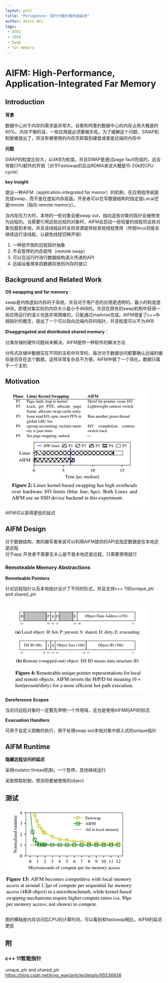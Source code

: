 ```yaml
---
layout: post
title: "Perséphone: 提升分散负载的尾延迟"
author: Aoxin Wei
tags:
 - OSDI
 - 2020
 - Swap
 - far memory
---
```

# AIFM: High-Performance, Application-Integrated Far Memory

## Introduction

**背景**

数据中心对于内存的需求是非常大，谷歌和阿里的数据中心的内存占用大概是的60%。内存不够的话，一些应用就必须要被杀死。为了缓解这个问题，SWAP机制就被提出了，将没有被使用的内存页卸载到硬盘或者是远端的内存中

**问题** 

SWAP的粒度比较大，以4KB为粒度。并且SWAP是通过page fault完成的，这会导致CPU额外的开销（对于Fastswap的后台RDMA来说大概是15-20k的CPU cycle）

**key insight**

提出一种AIFM（application-integrated far memor）的机制，在应用程序层面完成swap，而不是在虚拟内存层面。开发者可以在写数据结构时指定是Local还是remote（指向 remote memory）。  

当内存压力大时，本地的一些对象会被swap out，指向这些对象的指针会被修改为远程的。当需要引用这些远程的对象时，AIFM会启动一些轻量的线程将这些对象加载到本地，并且该线程此时会将资源提供给其他线程使用（传统linux则是会继续运行该线程，以避免线程切换开销）

1. 一种低开销的远程指针抽象
2. 不会暂停的内存疏导（remote swap）
3. 可以在运行时进行数据结构语义传递的API
4. 远端设备用来将数据存放到内存的接口



## Background and Related Work

**OS swapping and far memory** : 

swap是内核虚拟内存的子系统，并且对于用户态的应用是透明的。最小的粒度是4KB，即便对象实际的内存大小是小于4KB的。并且在原有的swap机制中获得一些应用运行的语义也是非常困难的，只能通过madvise完成。AIFM借鉴了c++中弱指针的概念，提出了一个可以指向远端内存的指针，并且粒度可以不为4KB

**Disaggregated and distributed shared memory**：

分类存储的硬件问题尚未解决，AIFM提供一种软件的解决方法

分布式存储中数据实在不同的主机中共享的，每次对于数据访问都要确认远端的缓存是否存在这个数据，这样非常复杂且不方便。AIFM中做了一个简化，数据只属于一个主机

## Motivation

![image](/images/2021-11-15-AIFM/image-20211116230932445.png)



AIFM可以获得更低的延迟

## AIFM Design

对于数据结构、类的编写者来说可以利用AIFM提供的API去指定数据是在本地还是远程  
对于app 开发者不需要去关心是不是本地还是远程，只需要使用就行

### Remoteable Memory Abstractions

**Remoteable Pointers**

针对远程指针以及本地指针设计了不同的形式，并且支持c++ 11的unique_ptr and shared_ptr

![image](/images/2021-11-15-AIFM/image-20211116231108049.png)

**Dereference Scopes**

当访问远程对象时一定要先申明一个作用域，这也是使用AIFM的API的标志

**Evacuation Handlers**

可用于自定义疏散的执行，用于处理swap out本地对象中嵌入式的unique指针
## AIFM Runtime

**隐藏远程访问的延迟**

采用mutator thread机制，一个暂停，其他继续运行

采取预取机制，预测将要被使用的object
## 测试

![image](/images/2021-11-15-AIFM/image-20211116231147961.png)

图的横轴是内存访问后CPU的计算时间，可以看到和fastswap相比，AIFM的延迟更低

## 附

### c++ 11智能指针

unique_ptr and shared_ptr https://blog.csdn.net/king_way/article/details/95536938